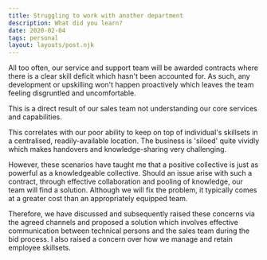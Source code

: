 ```yaml
---
title: Struggling to work with another department
description: What did you learn?
date: 2020-02-04
tags: personal
layout: layouts/post.njk
---
```

All too often, our service and support team will be awarded contracts where there is a clear skill deficit which hasn't been accounted for. As such, any development or upskilling won't happen proactively which leaves the team feeling disgruntled and uncomfortable.

This is a direct result of our sales team not understanding our core services and capabilities.

This correlates with our poor ability to keep on top of individual's skillsets in a centralised, readily-available location. The business is 'siloed' quite vividly which makes handovers and knowledge-sharing very challenging.

However, these scenarios have taught me that a positive collective is just as powerful as a knowledgeable collective. Should an issue arise with such a contract, through effective collaboration and pooling of knowledge, our team will find a solution. Although we will fix the problem, it typically comes at a greater cost than an appropriately equipped team.

Therefore, we have discussed and subsequently raised these concerns via the agreed channels and proposed a solution which involves effective communication between technical persons and the sales team during the bid process. I also raised a concern over how we manage and retain employee skillsets.
